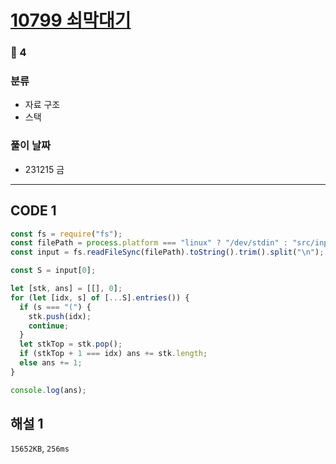# [10799 쇠막대기](https://www.acmicpc.net/problem/10799)

### 🥈 4

### 분류

- 자료 구조
- 스택

### 풀이 날짜

- 231215 금

---

## CODE 1

```javascript
const fs = require("fs");
const filePath = process.platform === "linux" ? "/dev/stdin" : "src/input.txt";
const input = fs.readFileSync(filePath).toString().trim().split("\n");

const S = input[0];

let [stk, ans] = [[], 0];
for (let [idx, s] of [...S].entries()) {
  if (s === "(") {
    stk.push(idx);
    continue;
  }
  let stkTop = stk.pop();
  if (stkTop + 1 === idx) ans += stk.length;
  else ans += 1;
}

console.log(ans);
```

## 해설 1

`15652KB`, `256ms`
